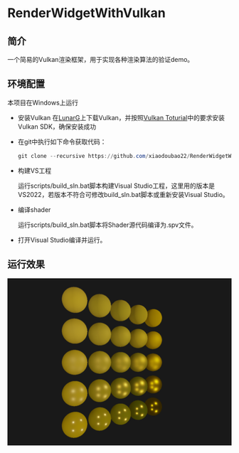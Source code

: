 # RenderWidgetWithVulkan

## 简介

一个简易的Vulkan渲染框架，用于实现各种渲染算法的验证demo。 

## 环境配置

本项目在Windows上运行

- 安装Vulkan
    在[LunarG](https://vulkan.lunarg.com/)上下载Vulkan，并按照[Vulkan Toturial](https://vulkan-tutorial.com/Development_environment#page_Vulkan-SDK)中的要求安装Vulkan SDK，确保安装成功

- 在git中执行如下命令获取代码：
  
  ```powershell
  git clone --recursive https://github.com/xiaodoubao22/RenderWidgetWithVulkan.git
  ```

- 构建VS工程
  
  运行scripts/build_sln.bat脚本构建Visual Studio工程，这里用的版本是VS2022，若版本不符合可修改build_sln.bat脚本或重新安装Visual Studio。

- 编译shader
  
  运行scripts/build_sln.bat脚本将Shader源代码编译为.spv文件。

- 打开Visual Studio编译并运行。

## 运行效果

<img src="./images/pbr_res_1.png" width="600">


